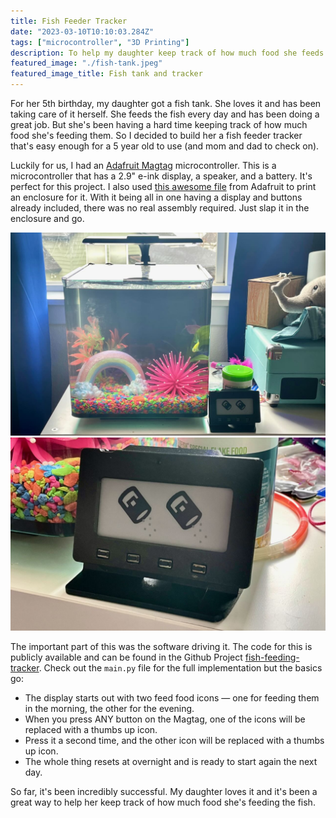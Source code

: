 ```yaml
---
title: Fish Feeder Tracker
date: "2023-03-10T10:10:03.284Z"
tags: ["microcontroller", "3D Printing"]
description: To help my daughter keep track of how much food she feeds her fish, I built a fish feeder tracker that's easy enough for a 5 year old to use (and mom and dad to check on).
featured_image: "./fish-tank.jpeg"
featured_image_title: Fish tank and tracker
---
```


For her 5th birthday, my daughter got a fish tank. She loves it and has been taking care of it herself. She feeds the fish every day and has been doing a great job. But she's been having a hard time keeping track of how much food she's feeding them. So I decided to build her a fish feeder tracker that's easy enough for a 5 year old to use (and mom and dad to check on).

Luckily for us, I had an [Adafruit Magtag](https://learn.adafruit.com/adafruit-magtag) microcontroller. This is a microcontroller that has a 2.9" e-ink display, a speaker, and a battery. It's perfect for this project. I also used [this awesome file](https://learn.adafruit.com/magtag-3d-printed-stand-case/3d-printing) from Adafruit to print an enclosure for it. With it being all in one having a display and buttons already included, there was no real assembly required. Just slap it in the enclosure and go.

![Fish Tank](./fish-tank.jpeg)
![Fish Feeder Tracker](./feeder-tracker.jpg)

The important part of this was the software driving it. The code for this is publicly available and can be found in the Github Project [fish-feeding-tracker](https://github.com/stevenquinn/fish-feeding-tracker). Check out the `main.py` file for the full implementation but the basics go:

* The display starts out with two feed food icons — one for feeding them in the morning, the other for the evening.
* When you press ANY button on the Magtag, one of the icons will be replaced with a thumbs up icon.
* Press it a second time, and the other icon will be replaced with a thumbs up icon.
* The whole thing resets at overnight and is ready to start again the next day.

So far, it's been incredibly successful. My daughter loves it and it's been a great way to help her keep track of how much food she's feeding the fish. 